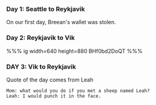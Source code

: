 ### Day 1: Seattle to Reykjavik

On our first day, Breean's wallet was stolen.

### Day 2: Reykjavik to Vik

%%% ig width=640 height=880
BHf0bd2DoQT
%%%


### DAY 3: Vik to Reykjavik

Quote of the day comes from Leah

    Mom: what would you do if you met a sheep named Leah?
    Leah: I would punch it in the face.